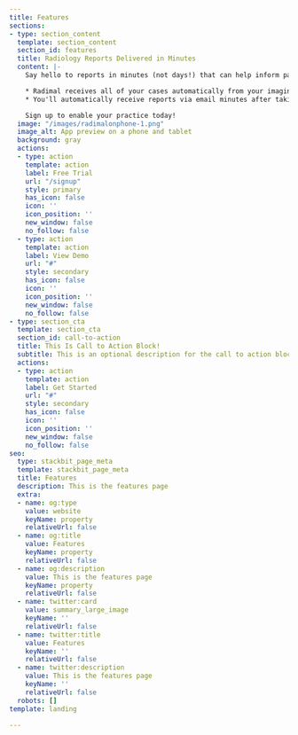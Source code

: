 ```yaml
---
title: Features
sections:
- type: section_content
  template: section_content
  section_id: features
  title: Radiology Reports Delivered in Minutes
  content: |-
    Say hello to reports in minutes (not days!) that can help inform patient treatment for vets of all experience levels. If it looks normal to you, you'll know in minutes if it looks normal to Radimal too. If the patient needs treatment immediately, you'll have extra insights for that just as quickly.

    * Radimal receives all of your cases automatically from your imaging station
    * You'll automatically receive reports via email minutes after taking images, with the opportunity to ask questions from an attending DAVCR

    Sign up to enable your practice today!
  image: "/images/radimalonphone-1.png"
  image_alt: App preview on a phone and tablet
  background: gray
  actions:
  - type: action
    template: action
    label: Free Trial
    url: "/signup"
    style: primary
    has_icon: false
    icon: ''
    icon_position: ''
    new_window: false
    no_follow: false
  - type: action
    template: action
    label: View Demo
    url: "#"
    style: secondary
    has_icon: false
    icon: ''
    icon_position: ''
    new_window: false
    no_follow: false
- type: section_cta
  template: section_cta
  section_id: call-to-action
  title: This Is Call to Action Block!
  subtitle: This is an optional description for the call to action block.
  actions:
  - type: action
    template: action
    label: Get Started
    url: "#"
    style: secondary
    has_icon: false
    icon: ''
    icon_position: ''
    new_window: false
    no_follow: false
seo:
  type: stackbit_page_meta
  template: stackbit_page_meta
  title: Features
  description: This is the features page
  extra:
  - name: og:type
    value: website
    keyName: property
    relativeUrl: false
  - name: og:title
    value: Features
    keyName: property
    relativeUrl: false
  - name: og:description
    value: This is the features page
    keyName: property
    relativeUrl: false
  - name: twitter:card
    value: summary_large_image
    keyName: ''
    relativeUrl: false
  - name: twitter:title
    value: Features
    keyName: ''
    relativeUrl: false
  - name: twitter:description
    value: This is the features page
    keyName: ''
    relativeUrl: false
  robots: []
template: landing

---
```


